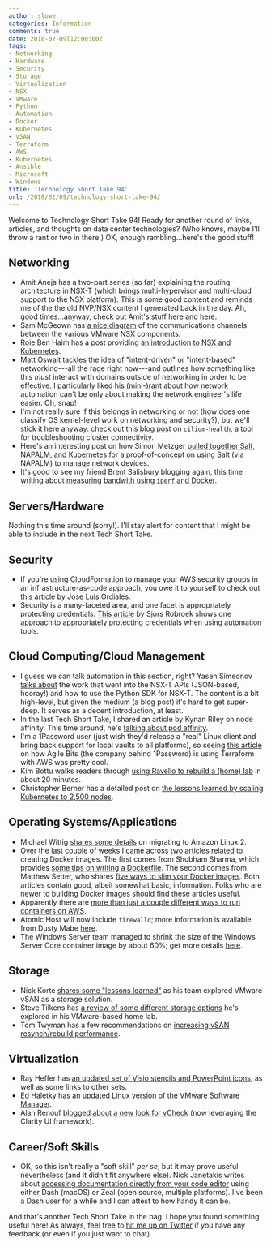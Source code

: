 ```yaml
---
author: slowe
categories: Information
comments: true
date: 2018-02-09T12:00:00Z
tags:
- Networking
- Hardware
- Security
- Storage
- Virtualization
- NSX
- VMware
- Python
- Automation
- Docker
- Kubernetes
- vSAN
- Terraform
- AWS
- Kubernetes
- Ansible
- Microsoft
- Windows
title: 'Technology Short Take 94'
url: /2018/02/09/technology-short-take-94/
---
```


Welcome to Technology Short Take 94! Ready for another round of links, articles, and thoughts on data center technologies? (Who knows, maybe I'll throw a rant or two in there.) OK, enough rambling...here's the good stuff!<!--more-->

## Networking

* Amit Aneja has a two-part series (so far) explaining the routing architecture in NSX-T (which brings multi-hypervisor and multi-cloud support to the NSX platform). This is some good content and reminds me of the the old NVP/NSX content I generated back in the day. Ah, good times...anyway, check out Amit's stuff [here][link-1] and [here][link-2].
* Sam McGeown has [a nice diagram][link-5] of the communications channels between the various VMware NSX components.
* Roie Ben Haim has a post providing [an introduction to NSX and Kubernetes][link-14].
* Matt Oswalt [tackles][link-18] the idea of "intent-driven" or "intent-based" networking---all the rage right now---and outlines how something like this _must_ interact with domains outside of networking in order to be effective. I particularly liked his (mini-)rant about how network automation can't be only about making the network engineer's life easier. Oh, snap!
* I'm not really sure if this belongs in networking or not (how does one classify OS kernel-level work on networking and security?), but we'll stick it here anyway: check out [this blog post][link-20] on `cilium-health`, a tool for troubleshooting cluster connectivity.
* Here's an interesting post on how Simon Metzger [pulled together Salt, NAPALM, and Kubernetes][link-21] for a proof-of-concept on using Salt (via NAPALM) to manage network devices.
* It's good to see my friend Brent Salisbury blogging again, this time writing about [measuring bandwith using `iperf` and Docker][link-25].

## Servers/Hardware

Nothing this time around (sorry!). I'll stay alert for content that I might be able to include in the next Tech Short Take.

## Security

* If you're using CloudFormation to manage your AWS security groups in an infrastructure-as-code approach, you owe it to yourself to check out [this article][link-19] by Jose Luis Ordiales.
* Security is a many-faceted area, and one facet is appropriately protecting credentials. [This article][link-22] by Sjors Robroek shows one approach to appropriately protecting credentials when using automation tools.

## Cloud Computing/Cloud Management

* I guess we can talk automation in this section, right? Yasen Simeonov [talks about][link-3] the work that went into the NSX-T APIs (JSON-based, hooray!) and how to use the Python SDK for NSX-T. The content is a bit high-level, but given the medium (a blog post) it's hard to get super-deep. It serves as a decent introduction, at least.
* In the last Tech Short Take, I shared an article by Kynan Riley on node affinity. This time around, he's [talking about pod affinity][link-8].
* I'm a 1Password user (just wish they'd release a "real" Linux client and bring back support for local vaults to all platforms), so seeing [this article][link-16] on how Agile Bits (the company behind 1Password) is using Terraform with AWS was pretty cool.
* Kim Bottu walks readers through [using Ravello to rebuild a (home) lab][link-17] in about 20 minutes.
* Christopher Berner has a detailed post on [the lessons learned by scaling Kubernetes to 2,500 nodes][link-23].

## Operating Systems/Applications

* Michael Wittig [shares some details][link-4] on migrating to Amazon Linux 2.
* Over the last couple of weeks I came across two articles related to creating Docker images. The first comes from Shubham Sharma, which provides [some tips on writing a Dockerfile][link-6]. The second comes from Matthew Setter, who shares [five ways to slim your Docker images][link-7]. Both articles contain good, albeit somewhat basic, information. Folks who are newer to building Docker images should find these articles useful.
* Apparently there are [more than just a couple different ways to run containers on AWS][link-12].
* Atomic Host will now include `firewalld`; more information is available from Dusty Mabe [here][link-24].
* The Windows Server team managed to shrink the size of the Windows Server Core container image by about 60%; get more details [here][link-26].

## Storage

* Nick Korte [shares some "lessons learned"][link-11] as his team explored VMware vSAN as a storage solution.
* Steve Tilkens has [a review of some different storage options][link-13] he's explored in his VMware-based home lab.
* Tom Twyman has a few recommendations on [increasing vSAN resynch/rebuild performance][link-15].

## Virtualization

* Ray Heffer has [an updated set of Visio stencils and PowerPoint icons][link-9], as well as some links to other sets.
* Ed Haletky has [an updated Linux version of the VMware Software Manager][link-10].
* Alan Renouf [blogged about a new look for vCheck][link-28] (now leveraging the Clarity UI framework).

## Career/Soft Skills

* OK, so this isn't really a "soft skill" _per se_, but it may prove useful nevertheless (and it didn't fit anywhere else). Nick Janetakis writes about [accessing documentation directly from your code editor][link-27] using either Dash (macOS) or Zeal (open source, multiple platforms). I've been a Dash user for a while and I can attest to how handy it can be.

And that's another Tech Short Take in the bag. I hope you found something useful here! As always, feel free to [hit me up on Twitter][link-29] if you have any feedback (or even if you just want to chat).



[link-1]: https://blogs.vmware.com/networkvirtualization/2017/09/nsx-t-routing-where-you-need-it.html/
[link-2]: https://blogs.vmware.com/networkvirtualization/2018/01/nsx-t-routing-part-2.html/
[link-3]: https://blogs.vmware.com/networkvirtualization/2018/01/nsx-t-openapi-sdks.html/
[link-4]: https://cloudonaut.io/migrating-to-amazon-linux-2/
[link-5]: https://www.definit.co.uk/2018/01/nsx-6-x-network-communications-diagram/
[link-6]: https://medium.com/@gabber12/tips-for-writing-dockerfile-b3e569c3134d
[link-7]: https://blog.codacy.com/five-ways-to-slim-your-docker-images-5f4bd68d29f1
[link-8]: https://medium.com/kokster/scheduling-in-kubernetes-part-2-pod-affinity-c2b217312ae1
[link-9]: https://www.rayheffer.com/vmware-visio-stencils-powerpoint-icons-2018/
[link-10]: https://www.astroarch.com/2018/01/vsphere-upgrade-saga-linux-vmware-software-manager-vsm/
[link-11]: http://blog.thenetworknerd.com/2018/01/28/journey-to-vsan-a-technical-adventure/
[link-12]: https://hackernoon.com/7-ways-to-do-containers-on-aws-532f812196f1
[link-13]: http://www.tilkens.com/2018/01/storage-review/
[link-14]: http://www.routetocloud.com/2017/10/introduction-to-nsx-and-kubernetes/
[link-15]: https://fr0gger03.wordpress.com/2018/02/04/increasing-vsan-resynch-rebuild-performance/
[link-16]: https://blog.agilebits.com/2018/01/25/terraforming-1password/
[link-17]: http://vmusketeers.com/2018/02/01/rebuilding-your-lab-in-ravello-is-easy-and-takes-no-time/
[link-18]: https://keepingitclassless.net/2018/02/intentional-infrastructure/
[link-19]: https://jlordiales.me/2018/01/30/cf-gotchas-sg/
[link-20]: https://www.cilium.io/blog/2018/2/6/cilium-troubleshooting-cluster-health-monitor
[link-21]: http://blog.simonmetzger.de/2018/02/salt-napalm-k8s-network-automation/
[link-22]: https://vxsan.com/ansible-vault-passwords-done-easy-with-lastpass/
[link-23]: https://blog.openai.com/scaling-kubernetes-to-2500-nodes/
[link-24]: https://www.projectatomic.io/blog/2018/02/firewalld-in-atomic-host/
[link-25]: http://networkstatic.net/measuring-network-bandwidth-using-iperf-and-docker/
[link-26]: https://blogs.technet.microsoft.com/virtualization/2018/01/22/a-smaller-windows-server-core-container-with-better-application-compatibility/
[link-27]: https://nickjanetakis.com/blog/access-documentation-from-your-code-editor-with-dash-or-zeal
[link-28]: http://www.virtu-al.net/2018/01/08/new-year-new-look-vcheck/
[link-29]: https://twitter.com/scott_lowe
